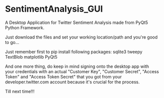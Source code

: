 # SentimentAnalysis_GUI
A Desktop Application for Twitter Sentiment Analysis made from PyQt5 Python Framework.

Just download the files and set your working location/path and you're good to go...

Just remember first to pip install following packages:
  sqlite3
  tweepy
  TextBlob
  matplotlib
  PyQt5

And one more thing, do keep in mind signing onto the desktop app with your credentials with an actual
  "Customer Key",
  "Customer Secret",
  "Access Token" and
  "Access Token Secret"
 that you got from your developer.twitter.com account because it's crucial for the process.

Till next time!!!
